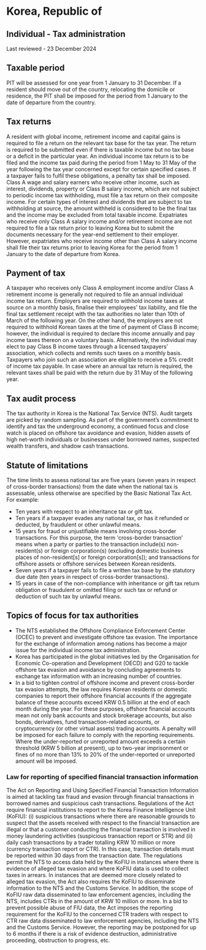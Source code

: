 # Korea, Republic of
## Individual - Tax administration
Last reviewed - 23 December 2024
## Taxable period
PIT will be assessed for one year from 1 January to 31 December. If a resident should move out of the country, relocating the domicile or residence, the PIT shall be imposed for the period from 1 January to the date of departure from the country.
## Tax returns
A resident with global income, retirement income and capital gains is required to file a return on the relevant tax base for the tax year. The return is required to be submitted even if there is taxable income but no tax base or a deficit in the particular year.
An individual income tax return is to be filed and the income tax paid during the period from 1 May to 31 May of the year following the tax year concerned except for certain specified cases. If a taxpayer fails to fulfil these obligations, a penalty tax shall be imposed.
Class A wage and salary earners who receive other income, such as interest, dividends, property or Class B salary income, which are not subject to periodic income tax withholding, must file a tax return on their composite income. For certain types of interest and dividends that are subject to tax withholding at source, the amount withheld is considered to be the final tax and the income may be excluded from total taxable income.
Expatriates who receive only Class A salary income and/or retirement income are not required to file a tax return prior to leaving Korea but to submit the documents necessary for the year-end settlement to their employer. However, expatriates who receive income other than Class A salary income shall file their tax returns prior to leaving Korea for the period from 1 January to the date of departure from Korea.
## Payment of tax
A taxpayer who receives only Class A employment income and/or Class A retirement income is generally not required to file an annual individual income tax return. Employers are required to withhold income taxes at source on a monthly basis, finalise their employees' tax liability, and file the final tax settlement receipt with the tax authorities no later than 10th of March of the following year. On the other hand, the employers are not required to withhold Korean taxes at the time of payment of Class B income; however, the individual is required to declare this income annually and pay income taxes thereon on a voluntary basis.
Alternatively, the individual may elect to pay Class B income taxes through a licensed taxpayers’ association, which collects and remits such taxes on a monthly basis. Taxpayers who join such an association are eligible to receive a 5% credit of income tax payable.
In case where an annual tax return is required, the relevant taxes shall be paid with the return due by 31 May of the following year.
## Tax audit process
The tax authority in Korea is the National Tax Service (NTS). Audit targets are picked by random sampling. As part of the government’s commitment to identify and tax the underground economy, a continued focus and close watch is placed on offshore tax avoidance and evasion, hidden assets of high net-worth individuals or businesses under borrowed names, suspected wealth transfers, and shadow cash transactions.
## Statute of limitations
The time limits to assess national tax are five years (seven years in respect of cross-border transactions) from the date when the national tax is assessable, unless otherwise are specified by the Basic National Tax Act. For example:
  * Ten years with respect to an inheritance tax or gift tax.
  * Ten years if a taxpayer evades any national tax, or has it refunded or deducted, by fraudulent or other unlawful means.
  * 15 years for fraud or unjustifiable means involving cross-border transactions. For this purpose, the term 'cross-border transaction’ means when a party or parties to the transaction include(s) non-resident(s) or foreign corporation(s) (excluding domestic business places of non-resident[s] or foreign corporation[s]); and transactions for offshore assets or offshore services between Korean residents.
  * Seven years if a taxpayer fails to file a written tax base by the statutory due date (ten years in respect of cross-border transactions).
  * 15 years in case of the non-compliance with inheritance or gift tax return obligation or fraudulent or omitted filing or such tax or refund or deduction of such tax by unlawful means.


## Topics of focus for tax authorities
  * The NTS established the Offshore Compliance Enforcement Center (OCEC) to prevent and investigate offshore tax evasion. The importance for the exchange of information among nations has become a major issue for the individual income tax administration.
  * Korea has participated in the global initiatives led by the Organisation for Economic Co-operation and Development (OECD) and G20 to tackle offshore tax evasion and avoidance by concluding agreements to exchange tax information with an increasing number of countries.
  * In a bid to tighten control of offshore income and prevent cross-border tax evasion attempts, the law requires Korean residents or domestic companies to report their offshore financial accounts if the aggregate balance of these accounts exceed KRW 0.5 billion at the end of each month during the year. For these purposes, offshore financial accounts mean not only bank accounts and stock brokerage accounts, but also bonds, derivatives, fund transaction-related accounts, or cryptocurrency (or other virtual assets) trading accounts. A penalty will be imposed for each failure to comply with the reporting requirements. Where the under-reported or unreported amount exceeds a certain threshold (KRW 5 billion at present), up to two-year imprisonment or fines of no more than 13% to 20% of the under-reported or unreported amount will be imposed.


### Law for reporting of specified financial transaction information
The Act on Reporting and Using Specified Financial Transaction Information is aimed at tackling tax fraud and evasion through financial transactions in borrowed names and suspicious cash transactions. Regulations of the Act require financial institutions to report to the Korea Finance Intelligence Unit (KoFIU): (i) suspicious transactions where there are reasonable grounds to suspect that the assets received with respect to the financial transaction are illegal or that a customer conducting the financial transaction is involved in money laundering activities (suspicious transaction report or STR) and (ii) daily cash transactions by a trader totalling KRW 10 million or more (currency transaction report or CTR). In this case, transaction details must be reported within 30 days from the transaction date.
The regulations permit the NTS to access data held by the KoFIU in instances where there is evidence of alleged tax evasion and where KoFIU data is used to collect taxes in arrears. In instances that are deemed more closely related to alleged tax evasion, the Act also requires the KoFIU to disseminate information to the NTS and the Customs Service. In addition, the scope of KoFIU raw data disseminated to law enforcement agencies, including the NTS, includes CTRs in the amount of KRW 10 million or more.
In a bid to prevent possible abuse of FIU data, the Act imposes the reporting requirement for the KoFIU to the concerned CTR traders with respect to CTR raw data disseminated to law enforcement agencies, including the NTS and the Customs Service. However, the reporting may be postponed for up to 6 months if there is a risk of evidence destruction, administrative proceeding, obstruction to progress, etc.
